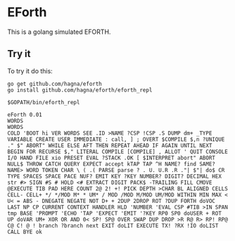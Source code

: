 # EForth #

This is a golang simulated EFORTH.


## Try it ##

To try it do this:

    go get github.com/hagna/eforth
    go install github.com/hagna/eforth/eforth_repl
    
    $GOPATH/bin/eforth_repl

    eForth 0.01
    WORDS
    WORDS
    COLD 'BOOT hi VER WORDS SEE .ID >NAME ?CSP !CSP .S DUMP dm+ _TYPE VARIABLE CREATE USER IMMEDIATE : call, ] ; OVERT $COMPILE $,n ?UNIQUE ." $" ABORT" WHILE ELSE AFT THEN REPEAT AHEAD IF AGAIN UNTIL NEXT BEGIN FOR RECURSE $," LITERAL COMPILE [COMPILE] , ALLOT ' QUIT CONSOLE I/O HAND FILE xio PRESET EVAL ?STACK .OK [ $INTERPRET abort" ABORT NULL$ THROW CATCH QUERY EXPECT accept kTAP TAP ^H NAME? find SAME? NAME> WORD TOKEN CHAR \ ( .( PARSE parse ? . U. U.R .R ."| $"| do$ CR TYPE SPACES SPACE PACE NUF? EMIT KEY ?KEY NUMBER? DIGIT? DECIMAL HEX str #> SIGN #S # HOLD <# EXTRACT DIGIT PACK$ -TRAILING FILL CMOVE @EXECUTE TIB PAD HERE COUNT 2@ 2! +! PICK DEPTH >CHAR BL ALIGNED CELLS CELL- CELL+ */ */MOD M* * UM* / MOD /MOD M/MOD UM/MOD WITHIN MIN MAX < U< = ABS - DNEGATE NEGATE NOT D+ + 2DUP 2DROP ROT ?DUP FORTH doVOC LAST NP CP CURRENT CONTEXT HANDLER HLD 'NUMBER 'EVAL CSP #TIB >IN SPAN tmp BASE 'PROMPT 'ECHO 'TAP 'EXPECT 'EMIT '?KEY RP0 SP0 doUSER + ROT UP doVAR UM+ XOR OR AND 0< SP! SP@ OVER SWAP DUP DROP >R R@ R> RP! RP@ C@ C! @ ! branch ?branch next EXIT doLIT EXECUTE TX! ?RX !IO doLIST CALL BYE ok
